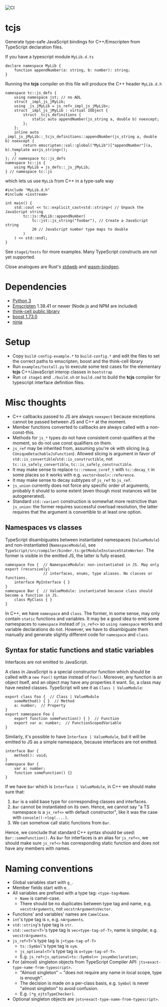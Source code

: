 ![CI](https://github.com/think-cell/tcjs/workflows/CI/badge.svg)

# tcjs

Generate type-safe JavaScript bindings for C++/Emscripten from TypeScript declaration files. 

If you have a typescript module `MyLib.d.ts`

    declare namespace MyLib {
        function appendNumber(a: string, b: number): string;
    }

Running the **tcjs** compiler on this file will produce the C++ header `MyLib.d.h`

    namespace tc::js_defs {
        using namespace jst; // no ADL
        struct _impl_js_jMyLib;
        using _js_jMyLib = js_ref<_impl_js_jMyLib>;
        struct _impl_js_jMyLib : virtual IObject {
            struct _tcjs_definitions {
                static auto appendNumber(js_string a, double b) noexcept;
            };
        };
        inline auto _impl_js_jMyLib::_tcjs_definitions::appendNumber(js_string a, double b) noexcept {
            return emscripten::val::global("MyLib")["appendNumber"](a, b).template as<js_string>();
        }
    }; // namespace tc::js_defs
    namespace tc::js {
        using MyLib = js_defs::_js_jMyLib;
    } // namespace tc::js


which lets us use `MyLib` from C++ in a type-safe way

    #include "MyLib.d.h"
    #include <iostream>

    int main() {
        std::cout << tc::explicit_cast<std::string>( // Unpack the JavaScript string 
            tc::js::MyLib::appendNumber(
                tc::jst::js_string("foobar"), // Create a JavaScript string
                20 // JavaScript number type maps to double
            )
        ) << std::endl;
    }

See `stage1/tests` for more examples. Many TypeScript constructs are not yet supported. 

Close analogues are Rust's [stdweb](https://github.com/koute/stdweb) and [wasm-bindgen](https://github.com/rustwasm/wasm-bindgen).

# Dependencies

* [Python 3](https://www.python.org/downloads/)
* [Emscripten](https://emscripten.org/) 1.38.41 or newer (Node.js and NPM are included)
* [think-cell public library](https://github.com/think-cell/range)
* [boost 1.73.0](https://dl.bintray.com/boostorg/release/1.73.0/source/)
* [ninja](https://ninja-build.org)

# Setup

* Copy `build-config-example.*` to `build-config.*` and edit the files to set the correct paths to emscripten, boost and the think-cell library
* Run `examples/testall.py` to execute some test cases for the elementary **tcjs** C++/JavaScript interop classes in `bootstrap`
* Run `cd stage1` and `./build.sh` or `build.cmd` to build the **tcjs** compiler for typescript interface definition files.  

# Misc thoughts
* C++ callbacks passed to JS are always `noexpect` because exceptions cannot be passed between JS and C++ at the moment.
* Member functions converted to callbacks are always called with a non-const-this.
* Methods for `js_*` types do not have consistent const-qualifiers at the moment, so do not use const qualifiers on them.
* `js_ref` may be inherited from, assuming you're ok with slicing (e.g. `CUniqueDetachableJsFunction`).
  Allowed slicing is argument in favor of `std::is_convertible`/`std::is_constructible`, not
  `tc::is_safely_convertible`, `tc::is_safely_constructible`.
* It may make sense to replace `tc::remove_cvref_t` with `tc::decay_t` in some places so it works with e.g. `vector<bool>::reference`.
* It may make sense to decay subtypes of `js_ref` to `js_ref`.
* `js_union` currently does not force any specific order of arguments, probably it should to some extent
  (even though most instances will be autogenerated).
* Standard `std::variant` construction is somewhat more restrictive than `js_union`:
  the former requires successful overload resolution, the latter requires that the
  argument is convertible to at least one option.

## Namespaces vs classes
TypeScript disambiguates between instantiated namespaces (`ValueModule`) and
non-instantiated (`NamespaceModule`), see `TypeScript/src/compiler/binder.ts:getModuleInstanceStateWorker`.
The former is visible in the emitted JS, the latter is fully erased.
```
namespace Foo {  // NamespaceModule: non-instantiated in JS. May only export (recursively)
                 // interfaces, enums, type aliases. No classes or functions.
    interface MyInterface { }
}
namespace Bar {  // ValueModule: instantiated because class should become a function in JS.
    class MyClass { }
}
```

In C++, we have `namespace` and `class`.
The former, in some sense, may only contain `static` functions and variables.
It may be a good idea to emit some namespaces to `namespace` instead of `js_ref<>`
so `using namespace` works and variable declarations do not.
However, we have to disambiguate them manually and generate slightly different code
for `namespace` and `class`.

## Syntax for static functions and static variables
Interfaces are not emitted to JavaScript.

A class in JavaScript is a special constructor function which should be
called with a `new Foo()` syntax instead of `Foo()`.
Moreover, any function is an object itself, and an object may have any properties it want.
So, a class may have nested classes.
TypeScript will see it as `Class | ValueModule`:
```
export class Foo {  // Class | ValueModule
    someMethod() { }  // Method
    a: number;  // Property
}
export namespace Foo {
    export function someFunction() { }  // Function
    export var a: number;  // FunctionScopedVariable
}
```
Similarly, it's possible to have `Interface | ValueModule`, but it will be emitted
to JS as a simple namespace, because interfaces are not emitted.
```
interface Bar {
    method(): void;
}
namespace Bar {
    var a: number;
    function someFunction() {}
}
```
If we have `Bar` which is `Interface | ValueModule`, in C++ we should make sure that:

1. `Bar` is a valid base type for corresponding classes and interfaces.
2. `Bar` cannot be instantiated on its own.
   Hence, we cannot say "a TS namespace is a `js_ref<>` with default constructor",
   like it was the case with `console()->log(....)`.
3. We can somehow call static functions from `Bar`.

Hence, we conclude that standard C++ syntax should be used: `Bar::someFunction()`.
As `Bar` for interfaces is an alias for `js_ref<>`, we should make sure
`js_ref<>` has corresponding static function and does not have any members with names.

# Naming conventions
* Global variables start with `g_`.
* Member fields start with `m_`.
* All variables are prefixed with a type tag: `<type-tag>Name`.
    * `Name` is camel-case.
    * There should be no duplicates between type tag and name, e.g. `vecstrArguments`, not `vecstrArgumentsVector`.
* Functions' and variables' names are `CamelCase`.
* `int`'s type tag is `n`, e.g. `nArguments`.
* `std::string`'s type tag is `str`.
* `std::vector<T>`'s type tag is `vec<type-tag-of-T>`, name is singular, e.g. `vecstrArguments`.
* `js_ref<T>`'s type tag is `j<type-tag-of-T>`
    * `ts::Symbol`'s type tag is `sym`.
    * `js_optional<T>`'s type tag is `o<type-tag-of-T>`.
    * E.g. `js_ref<js_optional<ts::Symbol>> josymDeclaration;`
* For (almost) singleton objects from TypeScript Compiler API: `jts<exact-type-name-from-typescript>`.
    * "Almost singleton" ~ "does not require any name in local scope, type is enough".
    * The decision is made on a per-class basis, e.g. `Symbol` is never "almost singleton" to avoid confusion.
    * E.g. `(*g_ojtsTypeChecker)`.
* Optional singleton objects are `jots<exact-type-name-from-typescript>`.
